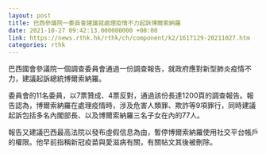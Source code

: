```yaml
---
layout: post
title: 巴西參議院一委員會建議就處理疫情不力起訴博爾索納羅
date: 2021-10-27 09:42:13.000000000 +08:00
link: https://news.rthk.hk/rthk/ch/component/k2/1617129-20211027.htm
categories: rthk
---
```


巴西國會參議院一個調查委員會通過一份調查報告，就政府應對新型肺炎疫情不力，建議起訴總統博爾索納羅。

委員會的11名委員，以7票贊成、4票反對，通過該份長達1200頁的調查報告。報告認為，博爾索納羅在處理疫情時，涉及危害人類罪、欺詐等9項罪行，同時建議起訴包括多名內閣部長、以及博爾索納羅三名子女在內的77人。

報告又建議巴西最高法院以發布虛假信息為由，暫停博爾索納羅使用社交平台帳戶的權限。他早前指稱新冠疫苗與愛滋病有關，有關帖文其後被刪除。
